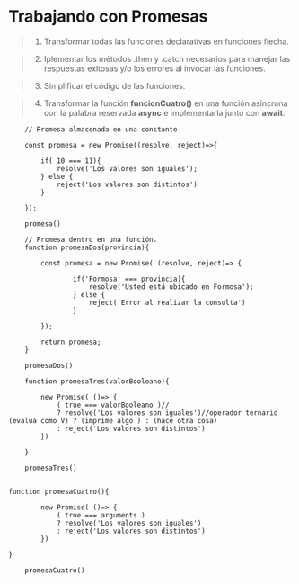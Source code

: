 # Trabajando con Promesas

> 1. Transformar todas las funciones declarativas en funciones flecha.

> 2. Iplementar los métodos .then y .catch necesarios para manejar las respuestas exitosas y/o los errores al invocar las funciones.

> 3. Simplificar el código de las funciones.

> 4. Transformar la función **funcionCuatro()** en una función asíncrona con la palabra reservada __async__ e implementarla junto con **await**.

```JS
    // Promesa almacenada en una constante
    
    const promesa = new Promise((resolve, reject)=>{

        if( 10 === 11){
            resolve('Los valores son iguales');
        } else {
            reject('Los valores son distintos')
        }

    });

    promesa()
```

```JS
    // Promesa dentro en una función.
    function promesaDos(provincia){

        const promesa = new Promise( (resolve, reject)=> {
        
                if('Formosa' === provincia){
                    resolve('Usted está ubicado en Formosa');
                } else {
                    reject('Error al realizar la consulta')
                }

        });

        return promesa;
    }

    promesaDos()
```

```JS
    function promesaTres(valorBooleano){

        new Promise( ()=> {
            ( true === valorBooleano )//
            ? resolve('Los valores son iguales')//operador ternario (evalua como V) ? (imprime algo ) : (hace otra cosa)
            : reject('Los valores son distintos')
        })
        
    }

    promesaTres()
        

```

```JS
function promesaCuatro(){

        new Promise( ()=> {
            ( true === arguments )
            ? resolve('Los valores son iguales')
            : reject('Los valores son distintos')
        })
        
}

    promesaCuatro()
```